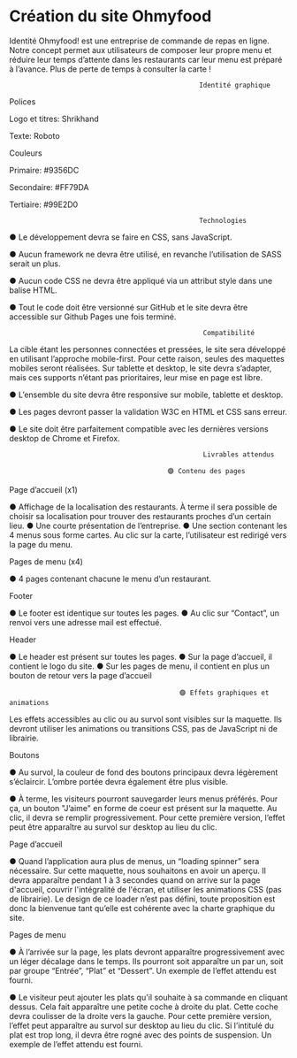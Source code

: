 # Création du site Ohmyfood

                                               
Identité
Ohmyfood! est une entreprise de commande de repas en ligne. Notre concept permet aux
utilisateurs de composer leur propre menu et réduire leur temps d’attente dans les restaurants car leur menu est préparé à l’avance. 
Plus de perte de temps à consulter la carte !
        
                      
                                                    Identité graphique
                                             
Polices

Logo et titres: Shrikhand

Texte: Roboto

Couleurs

Primaire: #9356DC 

Secondaire: #FF79DA 

Tertiaire: #99E2D0

                                                    Technologies
                                              
●  Le développement devra se faire en CSS, sans JavaScript.

●  Aucun framework ne devra être utilisé, en revanche l’utilisation de SASS serait un plus.

●  Aucun code CSS ne devra être appliqué via un attribut style dans une balise HTML.

●  Tout le code doit être versionné sur GitHub et le site devra être accessible sur Github Pages une fois terminé.

                                                     Compatibilité
                                              
La cible étant les personnes connectées et pressées, le site sera développé en utilisant l’approche mobile-first. 
Pour cette raison, seules des maquettes mobiles seront réalisées. Sur tablette et desktop, le site devra s’adapter, mais ces supports n’étant pas prioritaires,
leur mise en page est libre.

●  L’ensemble du site devra être responsive sur mobile, tablette et desktop.

●  Les pages devront passer la validation W3C en HTML et CSS sans erreur.

●  Le site doit être parfaitement compatible avec les dernières versions desktop de Chrome et Firefox.

                           
                                                     Livrables attendus
                                              
                                            🟣 Contenu des pages

Page d’accueil (x1)

●  Affichage de la localisation des restaurants. À terme il sera possible de choisir sa localisation pour trouver des restaurants proches d’un certain lieu.
●  Une courte présentation de l’entreprise.
●  Une section contenant les 4 menus sous forme cartes. Au clic sur la carte, l’utilisateur est redirigé vers la page du menu.


Pages de menu (x4)

●  4 pages contenant chacune le menu d’un restaurant.


Footer

●  Le footer est identique sur toutes les pages.
●  Au clic sur “Contact”, un renvoi vers une adresse mail est effectué.


Header

●  Le header est présent sur toutes les pages.
●  Sur la page d’accueil, il contient le logo du site.
●  Sur les pages de menu, il contient en plus un bouton de retour vers la page d’accueil



                                               🟣 Effets graphiques et animations

Les effets accessibles au clic ou au survol sont visibles sur la maquette. 
Ils devront utiliser les animations ou transitions CSS, pas de JavaScript ni de librairie.


Boutons

●  Au survol, la couleur de fond des boutons principaux devra légèrement s’éclaircir. L’ombre portée devra également être plus visible.

●  À terme, les visiteurs pourront sauvegarder leurs menus préférés. Pour ça, un bouton "J’aime" en forme de coeur est présent sur la maquette. 
Au clic, il devra se remplir progressivement. Pour cette première version, l’effet peut être apparaître au survol sur desktop au lieu du clic.


Page d’accueil

●  Quand l’application aura plus de menus, un “loading spinner” sera nécessaire. Sur cette maquette, nous souhaitons en avoir un aperçu. 
Il devra apparaître pendant 1 à 3 secondes quand on arrive sur la page d'accueil, couvrir l'intégralité de l'écran, et utiliser les animations CSS (pas de librairie). 
Le design de ce loader n’est pas défini, toute proposition est donc la bienvenue tant qu’elle est cohérente avec la charte graphique du site.



Pages de menu

●  À l’arrivée sur la page, les plats devront apparaître progressivement avec un léger décalage dans le temps. 
Ils pourront soit apparaître un par un, soit par groupe “Entrée”, “Plat” et “Dessert”. Un exemple de l’effet attendu est fourni.

● Le visiteur peut ajouter les plats qu'il souhaite à sa commande en cliquant dessus.
Cela fait apparaître une petite coche à droite du plat. Cette coche devra coulisser de la droite vers la gauche. 
Pour cette première version, l’effet peut apparaître au survol sur desktop au lieu du clic. 
Si l’intitulé du plat est trop long, il devra être rogné avec des points de suspension. Un exemple de l’effet attendu est fourni.













